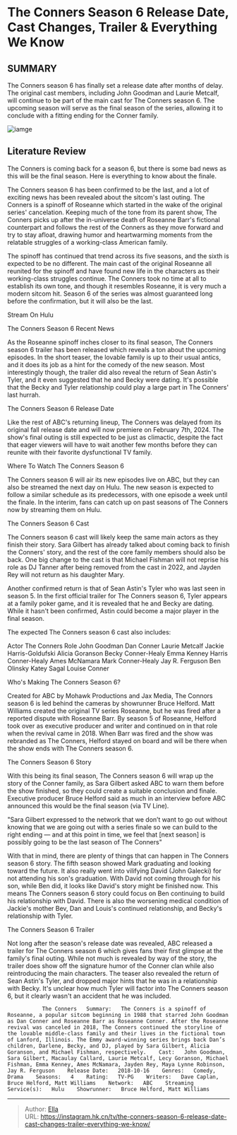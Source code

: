 # The Conners Season 6 Release Date, Cast Changes, Trailer &amp; Everything We Know


## SUMMARY 



  The Conners season 6 has finally set a release date after months of delay.   The original cast members, including John Goodman and Laurie Metcalf, will continue to be part of the main cast for The Conners season 6.   The upcoming season will serve as the final season of the series, allowing it to conclude with a fitting ending for the Conner family.  

![iamge](https://static1.srcdn.com/wordpress/wp-content/uploads/2023/09/the-cast-of-the-conners.jpg)

## Literature Review
The Conners is coming back for a season 6, but there is some bad news as this will be the final season. Here is everything to know about the finale.




The Conners season 6 has been confirmed to be the last, and a lot of exciting news has been revealed about the sitcom&#39;s last outing. The Conners is a spinoff of Roseanne which started in the wake of the original series&#39; cancelation. Keeping much of the tone from its parent show, The Conners picks up after the in-universe death of Roseanne Barr&#39;s fictional counterpart and follows the rest of the Conners as they move forward and try to stay afloat, drawing humor and heartwarming moments from the relatable struggles of a working-class American family.




The spinoff has continued that trend across its five seasons, and the sixth is expected to be no different. The main cast of the original Roseanne all reunited for the spinoff and have found new life in the characters as their working-class struggles continue. The Conners took no time at all to establish its own tone, and though it resembles Roseanne, it is very much a modern sitcom hit. Season 6 of the series was almost guaranteed long before the confirmation, but it will also be the last.

Stream On Hulu


 The Conners Season 6 Recent News 
         

 As the Roseanne spinoff inches closer to its final season, The Conners season 6 trailer has been released which reveals a ton about the upcoming episodes. In the short teaser, the lovable family is up to their usual antics, and it does its job as a hint for the comedy of the new season. Most interestingly though, the trailer did also reveal the return of Sean Astin&#39;s Tyler, and it even suggested that he and Becky were dating. It&#39;s possible that the Becky and Tyler relationship could play a large part in The Conners&#39; last hurrah.






 The Conners Season 6 Release Date 
          

Like the rest of ABC&#39;s returning lineup, The Conners was delayed from its original fall release date and will now premiere on February 7th, 2024. The show&#39;s final outing is still expected to be just as climactic, despite the fact that eager viewers will have to wait another few months before they can reunite with their favorite dysfunctional TV family.



 Where To Watch The Conners Season 6 
          

The Conners season 6 will air its new episodes live on ABC, but they can also be streamed the next day on Hulu. The new season is expected to follow a similar schedule as its predecessors, with one episode a week until the finale. In the interim, fans can catch up on past seasons of The Conners now by streaming them on Hulu.






 The Conners Season 6 Cast 
          

The Conners season 6 cast will likely keep the same main actors as they finish their story. Sara Gilbert has already talked about coming back to finish the Conners&#39; story, and the rest of the core family members should also be back. One big change to the cast is that Michael Fishman will not reprise his role as DJ Tanner after being removed from the cast in 2022, and Jayden Rey will not return as his daughter Mary. 

Another confirmed return is that of Sean Astin&#39;s Tyler who was last seen in season 5. In the first official trailer for The Conners season 6, Tyler appears at a family poker game, and it is revealed that he and Becky are dating. While it hasn&#39;t been confirmed, Astin could become a major player in the final season.

The expected The Conners season 6 cast also includes:




 Actor  The Conners Role   John Goodman  Dan Conner   Laurie Metcalf  Jackie Harris-Goldufski   Alicia Goranson  Becky Conner-Healy   Emma Kenney  Harris Conner-Healy   Ames McNamara  Mark Conner-Healy   Jay R. Ferguson  Ben Olinsky   Katey Sagal  Louise Conner   





 Who&#39;s Making The Conners Season 6? 
          

 Created for ABC by Mohawk Productions and Jax Media, The Connors season 6 is led behind the cameras by showrunner Bruce Helford. Matt Williams created the original TV series Roseanne, but he was fired after a reported dispute with Roseanne Barr. By season 5 of Roseanne, Helford took over as executive producer and writer and continued on in that role when the revival came in 2018. When Barr was fired and the show was rebranded as The Conners, Helford stayed on board and will be there when the show ends with The Conners season 6.






 The Conners Season 6 Story 
          

With this being its final season, The Conners season 6 will wrap up the story of the Conner family, as Sara Gilbert asked ABC to warn them before the show finished, so they could create a suitable conclusion and finale. Executive producer Bruce Helford said as much in an interview before ABC announced this would be the final season (via TV Line).


&#34;Sara Gilbert expressed to the network that we don’t want to go out without knowing that we are going out with a series finale so we can build to the right ending — and at this point in time, we feel that [next season] is possibly going to be the last season of The Conners&#34;


With that in mind, there are plenty of things that can happen in The Conners season 6 story. The fifth season showed Mark graduating and looking toward the future. It also really went into vilifying David (John Galecki) for not attending his son&#39;s graduation. With David not coming through for his son, while Ben did, it looks like David&#39;s story might be finished now. This means The Conners season 6 story could focus on Ben continuing to build his relationship with David. There is also the worsening medical condition of Jackie&#39;s mother Bev, Dan and Louis&#39;s continued relationship, and Becky&#39;s relationship with Tyler.






 The Conners Season 6 Trailer 
          

Not long after the season&#39;s release date was revealed, ABC released a trailer for The Conners season 6 which gives fans their first glimpse at the family&#39;s final outing. While not much is revealed by way of the story, the trailer does show off the signature humor of the Conner clan while also reintroducing the main characters. The teaser also revealed the return of Sean Astin&#39;s Tyler, and dropped major hints that he was in a relationship with Becky. It&#39;s unclear how much Tyler will factor into The Conners season 6, but it clearly wasn&#39;t an accident that he was included.


 




               The Conners   Summary:   The Conners is a spinoff of Roseanne, a popular sitcom beginning in 1988 that starred John Goodman as Dan Conner and Roseanne Barr as Roseanne Conner. After the Roseanne revival was canceled in 2018, The Conners continued the storyline of the lovable middle-class family and their lives in the fictional town of Lanford, Illinois. The Emmy award-winning series brings back Dan’s children, Darlene, Becky, and DJ, played by Sara Gilbert, Alicia Goranson, and Michael Fishman, respectively.    Cast:   John Goodman, Sara Gilbert, Macaulay Callard, Laurie Metcalf, Lecy Goranson, Michael Fishman, Emma Kenney, Ames McNamara, Jayden Rey, Maya Lynne Robinson, Jay R. Ferguson    Release Date:   2018-10-16    Genres:   Comedy, Drama    Seasons:   4    Rating:   TV-PG    Writers:   Dave Caplan, Bruce Helford, Matt Williams    Network:   ABC    Streaming Service(s):   Hulu    Showrunner:   Bruce Helford, Matt Williams      

---

> Author: [Ella](https://instagram.hk.cn/)  
> URL: https://instagram.hk.cn/tv/the-conners-season-6-release-date-cast-changes-trailer-everything-we-know/  

